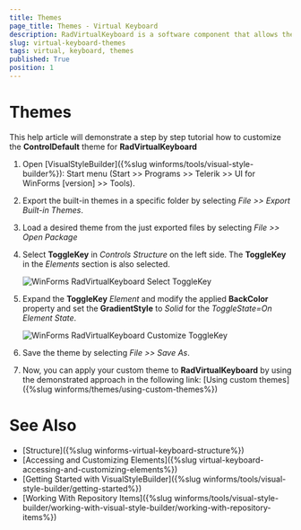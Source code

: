 ```yaml
---
title: Themes
page_title: Themes - Virtual Keyboard
description: RadVirtualKeyboard is a software component that allows the input of characters without the need for physical keys. 
slug: virtual-keyboard-themes
tags: virtual, keyboard, themes
published: True
position: 1 
---
```


# Themes

This help article will demonstrate a step by step tutorial how to customize the **ControlDefault** theme for **RadVirtualKeyboard** 

1. Open [VisualStyleBuilder]({%slug winforms/tools/visual-style-builder%}): Start menu (Start >> Programs >> Telerik >> UI for WinForms [version] >> Tools).

1. Export the built-in themes in a specific folder by selecting *File >> Export Built-in Themes*.

1. Load a desired theme from the just exported files by selecting *File >> Open Package*

1. Select **ToggleKey** in *Controls Structure* on the left side. The **ToggleKey** in the *Elements* section is also selected.

	![WinForms RadVirtualKeyboard Select ToggleKey](images/virtual-keyboard-themes001.png)

2. Expand the **ToggleKey** *Element* and modify the applied **BackColor** property and set the **GradientStyle** to *Solid* for the *ToggleState=On* *Element State*. 

	![WinForms RadVirtualKeyboard Customize ToggleKey](images/virtual-keyboard-themes002.png)

1. Save the theme by selecting *File >> Save As*.

1. Now, you can apply your custom theme to **RadVirtualKeyboard** by using the demonstrated approach in the following link: [Using custom themes]({%slug winforms/themes/using-custom-themes%})

# See Also 

* [Structure]({%slug winforms-virtual-keyboard-structure%})
* [Accessing and Customizing Elements]({%slug  virtual-keyboard-accessing-and-customizing-elements%})
* [Getting Started with VisualStyleBuilder]({%slug winforms/tools/visual-style-builder/getting-started%})
* [Working With Repository Items]({%slug winforms/tools/visual-style-builder/working-with-visual-style-builder/working-with-repository-items%})

 
        
